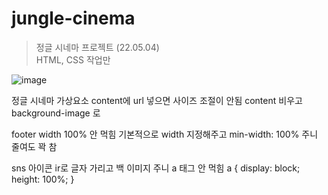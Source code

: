 # jungle-cinema
> 정글 시네마 프로젝트 (22.05.04)   
> HTML, CSS 작업만

![image](https://user-images.githubusercontent.com/84116709/169654269-36030bc1-72a4-44f3-aff1-c6de89746264.png)

정글 시네마
가상요소 content에 url 넣으면 사이즈 조절이 안됨
content 비우고 background-image 로

footer width 100% 안 먹힘
기본적으로 width 지정해주고 min-width: 100% 주니 줄여도 꽉 참

sns 아이콘 ir로 글자 가리고 백 이미지 주니 a 태그 안 먹힘
a {
	display: block;
	height: 100%;
}



